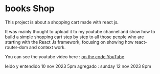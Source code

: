 # books Shop

This project is about a shopping cart made with react js.

It was mainly thought to upload it to my youtube channel and show how to build a simple shopping cart step by step to all those people who are starting with the React Js framework, focusing on showing how react-router-dom and context work.

You can see the youtube video here : [on the code YouTube](https://www.youtube.com/watch?v=uPYfPcMtOvI)

leido y entendido 10 nov 2023 5pm
agregado : sunday 12 nov 2023 8pm